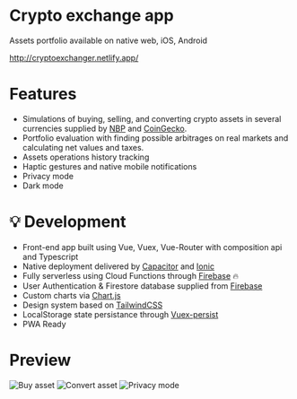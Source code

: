 # Crypto exchange app
Assets portfolio available on native web, iOS, Android

http://cryptoexchanger.netlify.app/

# Features
 * Simulations of buying, selling, and converting crypto assets in several currencies supplied by [NBP](https://api.nbp.pl/) and [CoinGecko](https://www.coingecko.com/en/api).
 * Portfolio evaluation with finding possible arbitrages on real markets and calculating net values and taxes.
 * Assets operations history tracking
 * Haptic gestures and native mobile notifications
 * Privacy mode
 * Dark mode

# 💡 Development
 * Front-end app built using Vue, Vuex, Vue-Router with composition api and Typescript
 * Native deployment delivered by [Capacitor](https://capacitorjs.com/) and [Ionic](https://ionicframework.com/)
 * Fully serverless using Cloud Functions through [Firebase](https://firebase.google.com/) 🔥
 * User Authentication & Firestore database supplied from [Firebase](https://firebase.google.com/)
 * Custom charts via [Chart.js](https://www.chartjs.org/)
 * Design system based on [TailwindCSS](https://tailwindcss.com/)
 * LocalStorage state persistance through [Vuex-persist](https://github.com/championswimmer/vuex-persist)
 * PWA Ready

# Preview

![Buy asset](https://media.giphy.com/media/d6rmVRCe2bD8UIFkRD/giphy.gif)
![Convert asset](https://media.giphy.com/media/4iwsLQXCv8H4n5J8ez/giphy.gif)
![Privacy mode](https://media.giphy.com/media/kLsrvk0Dyg6fwkcEFc/giphy.gif)


